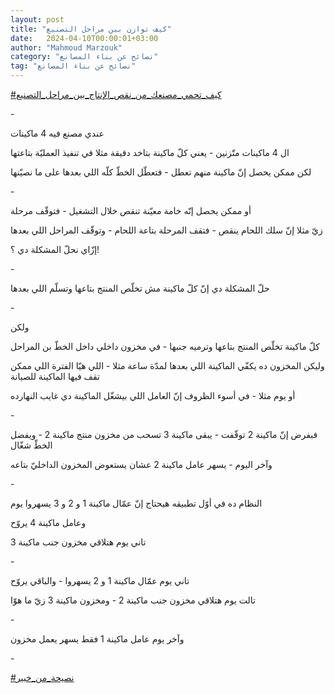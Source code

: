 ```yaml
---
layout: post
title: "كيف توازن بين مراحل التصنيع"
date:   2024-04-10T00:00:01+03:00
author: "Mahmoud Marzouk"
category: "نصائح عن بناء المصانع"
tag: "نصائح عن بناء المصانع"
---
```



[<u>\#كيف\_تحمي\_مصنعك\_من\_نقص\_الإنتاج\_بين\_مراحل\_التصنيع</u>](https://www.facebook.com/hashtag/%D9%83%D9%8A%D9%81_%D8%AA%D8%AD%D9%85%D9%8A_%D9%85%D8%B5%D9%86%D8%B9%D9%83_%D9%85%D9%86_%D9%86%D9%82%D8%B5_%D8%A7%D9%84%D8%A5%D9%86%D8%AA%D8%A7%D8%AC_%D8%A8%D9%8A%D9%86_%D9%85%D8%B1%D8%A7%D8%AD%D9%84_%D8%A7%D9%84%D8%AA%D8%B5%D9%86%D9%8A%D8%B9?__eep__=6&__cft__%5b0%5d=AZXxyPar-ZRedPkgKBci7rwWys808tAdVS9oGPkmeZV0AXjdrVp5l0NAvg_e7Gj7BAiExIlLs3w3s3nyZpuMXjw9BpuzspVVmaXn5hlSW7zTdpb04AZ_kazyqkXnQcTMRrC3q25F1iPzn6Z5DgmnKNs4Oqoq5YHBG6MKye3rojOSdxosuizkBYLk0DyfGV86CKA&__tn__=*NK-R)

\-

عندي مصنع فيه 4 ماكينات

ال 4 ماكينات متّزنين - يعني كلّ ماكينة بتاخد دقيقة مثلا في
تنفيذ العمليّة بتاعتها

لكن ممكن يحصل إنّ ماكينة منهم تعطل - فتعطّل الخطّ كلّه اللي
بعدها على ما نصيّنها

\-

أو ممكن يحصل إنّه خامة معيّنة تنقص خلال التشغيل - فتوقّف
مرحلة

زيّ مثلا إنّ سلك اللحام ينقص - فتقف المرحلة بتاعة اللحام -
وتوقّف المراحل اللي بعدها

إزّاي نحلّ المشكلة دي ؟!

\-

حلّ المشكلة دي إنّ كلّ ماكينة مش تخلّص المنتج بتاعها وتسلّم
اللي بعدها

\-

ولكن

كلّ ماكينة تخلّص المنتج بتاعها وترميه جنبها - في مخزون
داخلي داخل الخطّ بن المراحل

وليكن المخزون ده يكفّي الماكينة اللي بعدها لمدّة ساعة
مثلا - اللي هيّا الفترة اللي ممكن تقف فيها الماكينة للصيانة

أو يوم مثلا - في أسوء الظروف إنّ العامل اللي بيشغّل
الماكينة دي غايب النهارده

\-

فبفرض إنّ ماكينة 2 توقّفت - يبقى ماكينة 3 تسحب من مخزون
منتج ماكينة 2 - ويفضل الخطّ شغّال

وآخر اليوم - يسهر عامل ماكينة 2 عشان يستعوض المخزون
الداخليّ بتاعه

\-

النظام ده في أوّل تطبيقه هيحتاج إنّ عمّال ماكينة 1 و 2 و 3
يسهروا يوم

وعامل ماكينة 4 يروّح

تاني يوم هتلاقي مخزون جنب ماكينة 3

\-

تاني يوم عمّال ماكينة 1 و 2 يسهروا - والباقي يروّح

تالت يوم هتلاقي مخزون جنب ماكينة 2 - ومخزون ماكينة 3 زيّ
ما هوّا

\-

وآخر يوم عامل ماكينة 1 فقط يسهر يعمل مخزون

\-

[<u>\#نصيحة\_من\_خبير</u>](https://www.facebook.com/hashtag/%D9%86%D8%B5%D9%8A%D8%AD%D8%A9_%D9%85%D9%86_%D8%AE%D8%A8%D9%8A%D8%B1?__eep__=6&__cft__%5b0%5d=AZXxyPar-ZRedPkgKBci7rwWys808tAdVS9oGPkmeZV0AXjdrVp5l0NAvg_e7Gj7BAiExIlLs3w3s3nyZpuMXjw9BpuzspVVmaXn5hlSW7zTdpb04AZ_kazyqkXnQcTMRrC3q25F1iPzn6Z5DgmnKNs4Oqoq5YHBG6MKye3rojOSdxosuizkBYLk0DyfGV86CKA&__tn__=*NK-R)
